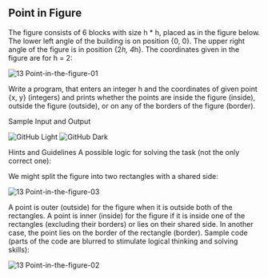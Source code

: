 ## Point in Figure
	
The figure consists of 6 blocks with size h * h, placed as in the figure below. The lower left angle of the building is on position {0, 0}. The upper right angle of the figure is in position {2*h, 4*h}. The coordinates given in the figure are for h = 2:

![13 Point-in-the-figure-01](https://user-images.githubusercontent.com/103949296/167994320-59aa05d7-d551-406b-b913-f3eca696b06e.png)

Write a program, that enters an integer h and the coordinates of given point {x, y} (integers) and prints whether the points are inside the figure (inside), outside the figure (outside), or on any of the borders of the figure (border).

Sample Input and Output


![GitHub Light](https://user-images.githubusercontent.com/103949296/167996168-241ba738-4fcc-4570-a33b-086294a204e8.png#gh-light-mode-only)
![GitHub Dark](https://user-images.githubusercontent.com/103949296/169224091-cded0551-aad0-4af4-ad12-20f1ae758141.png#gh-dark-mode-only)


Hints and Guidelines
A possible logic for solving the task (not the only correct one):

 We might split the figure into two rectangles with a shared side:

![13 Point-in-the-figure-03](https://user-images.githubusercontent.com/103949296/167995017-ac1f3575-e07a-4428-ac66-b8e8ac325f90.png)

A point is outer (outside) for the figure when it is outside both of the rectangles.
A point is inner (inside) for the figure if it is inside one of the rectangles (excluding their borders) or lies on their shared side.
In another case, the point lies on the border of the rectangle (border).
Sample code (parts of the code are blurred to stimulate logical thinking and solving skills):

![13 Point-in-the-figure-02](https://user-images.githubusercontent.com/103949296/167995101-5cec87aa-8368-4dfc-be64-4ce5afbd4ebf.png)
